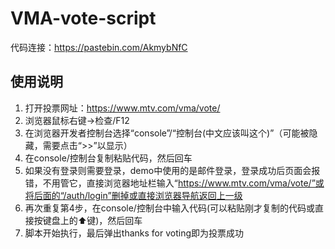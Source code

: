 # VMA-vote-script
代码连接：https://pastebin.com/AkmybNfC
## 使用说明
1. 打开投票网址：https://www.mtv.com/vma/vote/
2. 浏览器鼠标右键->检查/F12
3. 在浏览器开发者控制台选择“console”/“控制台(中文应该叫这个)”（可能被隐藏，需要点击“>>”以显示）
4. 在console/控制台复制粘贴代码，然后回车
5. 如果没有登录则需要登录，demo中使用的是邮件登录，登录成功后页面会报错，不用管它，直接浏览器地址栏输入“https://www.mtv.com/vma/vote/”或将后面的“/auth/login”删掉或直接浏览器导航返回上一级
6. 再次重复第4步，在console/控制台中输入代码(可以粘贴刚才复制的代码或直接按键盘上的⬆️键)，然后回车
7. 脚本开始执行，最后弹出thanks for voting即为投票成功
